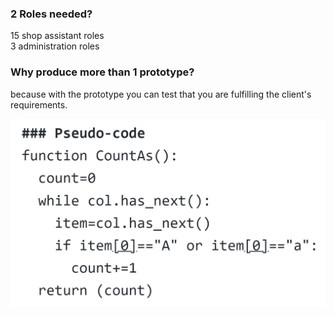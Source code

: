 ### 2 Roles needed?
15 shop assistant roles <br>
3 administration roles <br>

### Why produce more than 1 prototype?
because with the prototype you can test that you are fulfilling the client's requirements. <br>

![alt text](code2.png) <br>
